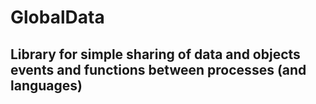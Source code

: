 # GlobalData

## Library for simple sharing of data and objects events and functions between processes (and languages)
